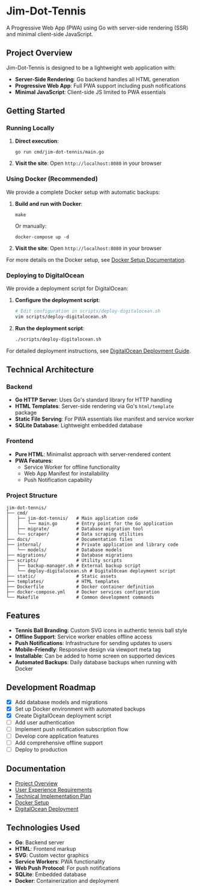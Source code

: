 # Jim-Dot-Tennis

A Progressive Web App (PWA) using Go with server-side rendering (SSR) and minimal client-side JavaScript.

## Project Overview

Jim-Dot-Tennis is designed to be a lightweight web application with:

- **Server-Side Rendering**: Go backend handles all HTML generation
- **Progressive Web App**: Full PWA support including push notifications
- **Minimal JavaScript**: Client-side JS limited to PWA essentials

## Getting Started

### Running Locally

1. **Direct execution**:
   ```
   go run cmd/jim-dot-tennis/main.go
   ```

2. **Visit the site**:
   Open `http://localhost:8080` in your browser

### Using Docker (Recommended)

We provide a complete Docker setup with automatic backups:

1. **Build and run with Docker**:
   ```
   make
   ```
   
   Or manually:
   ```
   docker-compose up -d
   ```

2. **Visit the site**:
   Open `http://localhost:8080` in your browser

For more details on the Docker setup, see [Docker Setup Documentation](docs/docker_setup.md).

### Deploying to DigitalOcean

We provide a deployment script for DigitalOcean:

1. **Configure the deployment script**:
   ```bash
   # Edit configuration in scripts/deploy-digitalocean.sh
   vim scripts/deploy-digitalocean.sh
   ```

2. **Run the deployment script**:
   ```bash
   ./scripts/deploy-digitalocean.sh
   ```

For detailed deployment instructions, see [DigitalOcean Deployment Guide](docs/digitalocean_deployment.md).

## Technical Architecture

### Backend

- **Go HTTP Server**: Uses Go's standard library for HTTP handling
- **HTML Templates**: Server-side rendering via Go's `html/template` package
- **Static File Serving**: For PWA essentials like manifest and service worker
- **SQLite Database**: Lightweight embedded database

### Frontend

- **Pure HTML**: Minimalist approach with server-rendered content
- **PWA Features**: 
  - Service Worker for offline functionality
  - Web App Manifest for installability
  - Push Notification capability

### Project Structure

```
jim-dot-tennis/
├── cmd/
│   ├── jim-dot-tennis/   # Main application code
│   │   └── main.go       # Entry point for the Go application
│   ├── migrate/          # Database migration tool
│   └── scraper/          # Data scraping utilities
├── docs/                 # Documentation files
├── internal/             # Private application and library code
│   └── models/           # Database models
├── migrations/           # Database migrations
├── scripts/              # Utility scripts
│   ├── backup-manager.sh # External backup script
│   └── deploy-digitalocean.sh # DigitalOcean deployment script
├── static/               # Static assets
├── templates/            # HTML templates
├── Dockerfile            # Docker container definition
├── docker-compose.yml    # Docker services configuration
└── Makefile              # Common development commands
```

## Features

- **Tennis Ball Branding**: Custom SVG icons in authentic tennis ball style
- **Offline Support**: Service worker enables offline access
- **Push Notifications**: Infrastructure for sending updates to users
- **Mobile-Friendly**: Responsive design via viewport meta tag
- **Installable**: Can be added to home screen on supported devices
- **Automated Backups**: Daily database backups when running with Docker

## Development Roadmap

- [x] Add database models and migrations
- [x] Set up Docker environment with automated backups
- [x] Create DigitalOcean deployment script
- [ ] Add user authentication
- [ ] Implement push notification subscription flow
- [ ] Develop core application features
- [ ] Add comprehensive offline support
- [ ] Deploy to production

## Documentation

- [Project Overview](docs/project_overview.md)
- [User Experience Requirements](docs/user_experience_requirements.md)
- [Technical Implementation Plan](docs/technical_implementation_plan.md)
- [Docker Setup](docs/docker_setup.md)
- [DigitalOcean Deployment](docs/digitalocean_deployment.md)

## Technologies Used

- **Go**: Backend server
- **HTML**: Frontend markup
- **SVG**: Custom vector graphics
- **Service Workers**: PWA functionality
- **Web Push Protocol**: For push notifications
- **SQLite**: Embedded database
- **Docker**: Containerization and deployment